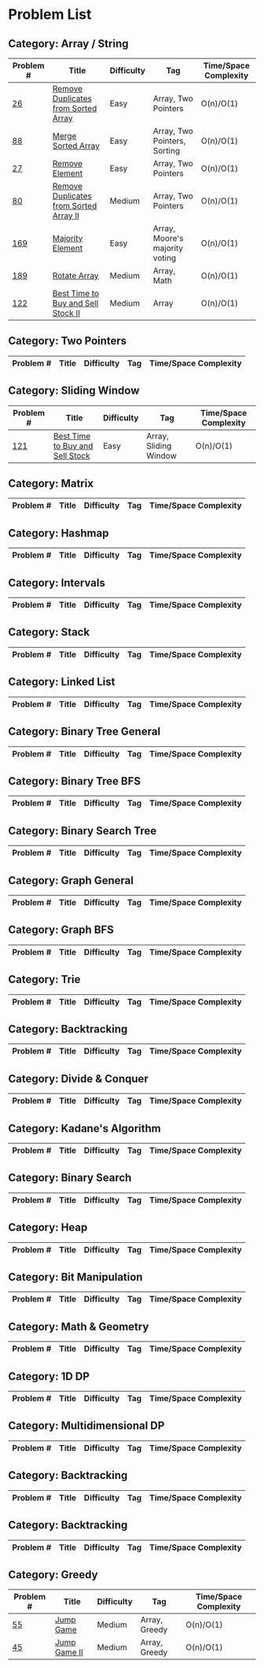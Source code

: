 # Problem List

## Category: Array / String

| Problem #| Title| Difficulty | Tag| Time/Space Complexity |
|---------------------------------------------------------------|-------------------------------------------------------------------------|------------|------------------------------|-----------------------|
| [26](https://leetcode.com/problems/remove-duplicates-from-sorted-array/description/)| [Remove Duplicates from Sorted Array](https://github.com/mmlunar/leetcode-cpp/blob/main/src/26_Remove_Duplicates_from_Sorted_Array.cpp)| Easy | Array, Two Pointers |O(n)/O(1) |
| [88](https://leetcode.com/problems/merge-sorted-array/description/)| [Merge Sorted Array](https://github.com/mmlunar/leetcode-cpp/blob/main/src/88-merge-sorted-array.cpp)| Easy | Array, Two Pointers, Sorting |O(n)/O(1) |
| [27](https://leetcode.com/problems/remove-element/description/)| [Remove Element](https://github.com/mmlunar/leetcode-cpp/blob/main/src/27-remove-element.cpp)| Easy | Array, Two Pointers |O(n)/O(1) |
| [80](https://leetcode.com/problems/remove-duplicates-from-sorted-array-ii/)| [Remove Duplicates from Sorted Array II](https://github.com/mmlunar/leetcode-cpp/blob/main/src/80-remove-duplicates-from-sorted-array-ii.cpp)| Medium | Array, Two Pointers |O(n)/O(1) |
| [169](https://leetcode.com/problems/majority-element/)| [Majority Element](https://github.com/mmlunar/leetcode-cpp/blob/main/src/169-majority-element.cpp)| Easy | Array, Moore's majority voting |O(n)/O(1) |
| [189](https://leetcode.com/problems/rotate-array/)| [Rotate Array](https://github.com/mmlunar/leetcode-cpp/blob/main/src/189-rotate-array.cpp)| Medium | Array, Math |O(n)/O(1) |
| [122](https://leetcode.com/problems/best-time-to-buy-and-sell-stock-ii/)| [Best Time to Buy and Sell Stock II](https://github.com/mmlunar/leetcode-cpp/blob/main/src/122-best-time-to-buy-and-sell-stock-ii.cpp)| Medium | Array |O(n)/O(1) |

## Category: Two Pointers

| Problem #| Title| Difficulty | Tag| Time/Space Complexity |
|---------------------------------------------------------------|-------------------------------------------------------------------------|------------|------------------------------|-----------------------|

## Category: Sliding Window

| Problem #| Title| Difficulty | Tag| Time/Space Complexity |
|---------------------------------------------------------------|-------------------------------------------------------------------------|------------|------------------------------|-----------------------|
| [121](https://leetcode.com/problems/best-time-to-buy-and-sell-stock/)| [Best Time to Buy and Sell Stock](https://github.com/mmlunar/leetcode-cpp/blob/main/src/121-best-time-to-buy-and-sell-stock.cpp)| Easy | Array, Sliding Window |O(n)/O(1) |

## Category: Matrix

| Problem #| Title| Difficulty | Tag| Time/Space Complexity |
|---------------------------------------------------------------|-------------------------------------------------------------------------|------------|------------------------------|-----------------------|

## Category: Hashmap

| Problem #| Title| Difficulty | Tag| Time/Space Complexity |
|---------------------------------------------------------------|-------------------------------------------------------------------------|------------|------------------------------|-----------------------|

## Category: Intervals

| Problem #| Title| Difficulty | Tag| Time/Space Complexity |
|---------------------------------------------------------------|-------------------------------------------------------------------------|------------|------------------------------|-----------------------|

## Category: Stack

| Problem #| Title| Difficulty | Tag| Time/Space Complexity |
|---------------------------------------------------------------|-------------------------------------------------------------------------|------------|------------------------------|-----------------------|

## Category: Linked List

| Problem #| Title| Difficulty | Tag| Time/Space Complexity |
|---------------------------------------------------------------|-------------------------------------------------------------------------|------------|------------------------------|-----------------------|

## Category: Binary Tree General

| Problem #| Title| Difficulty | Tag| Time/Space Complexity |
|---------------------------------------------------------------|-------------------------------------------------------------------------|------------|------------------------------|-----------------------|

## Category: Binary Tree BFS

| Problem #| Title| Difficulty | Tag| Time/Space Complexity |
|---------------------------------------------------------------|-------------------------------------------------------------------------|------------|------------------------------|-----------------------|

## Category: Binary Search Tree

| Problem #| Title| Difficulty | Tag| Time/Space Complexity |
|---------------------------------------------------------------|-------------------------------------------------------------------------|------------|------------------------------|-----------------------|

## Category: Graph General

| Problem #| Title| Difficulty | Tag| Time/Space Complexity |
|---------------------------------------------------------------|-------------------------------------------------------------------------|------------|------------------------------|-----------------------|

## Category: Graph BFS

| Problem #| Title| Difficulty | Tag| Time/Space Complexity |
|---------------------------------------------------------------|-------------------------------------------------------------------------|------------|------------------------------|-----------------------|

## Category: Trie

| Problem #| Title| Difficulty | Tag| Time/Space Complexity |
|---------------------------------------------------------------|-------------------------------------------------------------------------|------------|------------------------------|-----------------------|

## Category: Backtracking

| Problem #| Title| Difficulty | Tag| Time/Space Complexity |
|---------------------------------------------------------------|-------------------------------------------------------------------------|------------|------------------------------|-----------------------|

## Category: Divide & Conquer

| Problem #| Title| Difficulty | Tag| Time/Space Complexity |
|---------------------------------------------------------------|-------------------------------------------------------------------------|------------|------------------------------|-----------------------|

## Category: Kadane's Algorithm

| Problem #| Title| Difficulty | Tag| Time/Space Complexity |
|---------------------------------------------------------------|-------------------------------------------------------------------------|------------|------------------------------|-----------------------|

## Category: Binary Search

| Problem #| Title| Difficulty | Tag| Time/Space Complexity |
|---------------------------------------------------------------|-------------------------------------------------------------------------|------------|------------------------------|-----------------------|

## Category: Heap

| Problem #| Title| Difficulty | Tag| Time/Space Complexity |
|---------------------------------------------------------------|-------------------------------------------------------------------------|------------|------------------------------|-----------------------|

## Category: Bit Manipulation

| Problem #| Title| Difficulty | Tag| Time/Space Complexity |
|---------------------------------------------------------------|-------------------------------------------------------------------------|------------|------------------------------|-----------------------|

## Category: Math & Geometry

| Problem #| Title| Difficulty | Tag| Time/Space Complexity |
|---------------------------------------------------------------|-------------------------------------------------------------------------|------------|------------------------------|-----------------------|

## Category: 1D DP

| Problem #| Title| Difficulty | Tag| Time/Space Complexity |
|---------------------------------------------------------------|-------------------------------------------------------------------------|------------|------------------------------|-----------------------|

## Category: Multidimensional DP

| Problem #| Title| Difficulty | Tag| Time/Space Complexity |
|---------------------------------------------------------------|-------------------------------------------------------------------------|------------|------------------------------|-----------------------|

## Category: Backtracking

| Problem #| Title| Difficulty | Tag| Time/Space Complexity |
|---------------------------------------------------------------|-------------------------------------------------------------------------|------------|------------------------------|-----------------------|

## Category: Backtracking

| Problem #| Title| Difficulty | Tag| Time/Space Complexity |
|---------------------------------------------------------------|-------------------------------------------------------------------------|------------|------------------------------|-----------------------|

## Category: Greedy

| Problem #| Title| Difficulty | Tag| Time/Space Complexity |
|---------------------------------------------------------------|-------------------------------------------------------------------------|------------|------------------------------|-----------------------|
| [55](https://leetcode.com/problems/jump-game/)| [Jump Game](https://github.com/mmlunar/leetcode-cpp/blob/main/src/55-jump-game.cpp)| Medium | Array, Greedy |O(n)/O(1) |
| [45](https://leetcode.com/problems/jump-game-ii/)| [Jump Game II](https://github.com/mmlunar/leetcode-cpp/blob/main/src/45-jump-game-ii.cpp)| Medium | Array, Greedy |O(n)/O(1) |